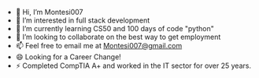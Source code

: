 - 👋 Hi, I’m Montesi007
- 👀 I’m interested in full stack development
- 🌱 I’m currently learning CS50 and 100 days of code "python"
- 💞️ I’m looking to collaborate on the best way to get employment
- 📫 Feel free to email me at Montesi007@gmail.com
- 😄 Looking for a Career Change! 
- ⚡ Completed CompTIA A+ and worked in the IT sector for over 25 years.   
